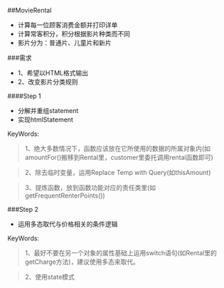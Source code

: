 ##MovieRental
* 计算每一位顾客消费金额并打印详单
* 计算常客积分，积分根据影片种类而不同
* 影片分为：普通片、儿童片和新片

###需求
* 1、希望以HTML格式输出
* 2、改变影片分类规则

####Step 1
* 分解并重组statement
* 实现htmlStatement

KeyWords:
>1、绝大多数情况下，函数应该放在它所使用的数据的所属对象内(如amountFor()搬移到Rental里，customer里委托调用rental函数即可)

>2、除去临时变量，运用Replace Temp with Query(如thisAmount)

>3、提炼函数，放到函数功能对应的责任类里(如getFrequentRenterPoints())


###Step 2
* 运用多态取代与价格相关的条件逻辑

KeyWords:
>1、最好不要在另一个对象的属性基础上运用switch语句(如Rental里的getCharge方法)，建议使用多态来取代。

>2、使用state模式



